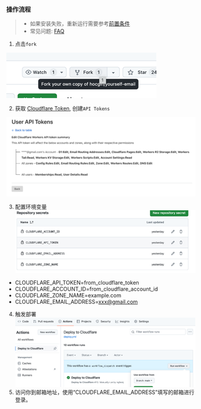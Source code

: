 ### 操作流程
> - 如果安装失败，重新运行需要参考[前置条件](./Reinstall-zh-CN.md)
> - 常见问题: [FAQ](./FAQ-zh-CN.md)

1. 点击`fork`

![fork.png](tutorial/fork.png)

2. 获取 [Cloudflare Token](https://dash.cloudflare.com/profile/api-tokens), 创建`API Tokens`

![img.png](tutorial/token_summary.png)

3. 配置环境变量
   ![set-env.png](tutorial%2Fset-env.png)
- CLOUDFLARE_API_TOKEN=from_cloudflare_token
- CLOUDFLARE_ACCOUNT_ID=from_cloudflare_account_id
- CLOUDFLARE_ZONE_NAME=example.com
- CLOUDFLARE_EMAIL_ADDRESS=xxx@gmail.com
4. 触发部署
   ![trigger_action.png](tutorial%2Ftrigger_action.png)
5. 访问你到邮箱地址，使用“CLOUDFLARE_EMAIL_ADDRESS”填写的邮箱进行登录。

